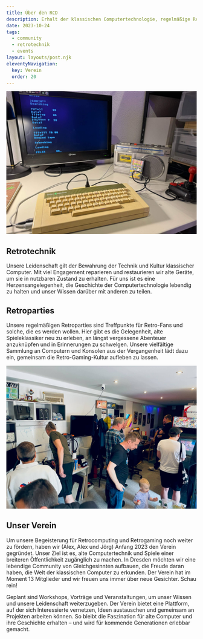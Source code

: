 ```yaml
---
title: Über den RCD
description: Erhalt der klassischen Computertechnologie, regelmäßige Retroparties und unser Verein.
date: 2023-10-24
tags: 
  - community
  - retrotechnik
  - events
layout: layouts/post.njk
eleventyNavigation:
  key: Verein
  order: 20
---
```

<img src="/img/IMG_1413.JPG" alt="Vereinsraum RCD" title="Vereinsraum RCD">

## Retrotechnik

<p>Unsere Leidenschaft gilt der Bewahrung der Technik und Kultur klassischer Computer. Mit viel Engagement reparieren und restaurieren wir alte Geräte, um sie in nutzbaren Zustand zu erhalten. Für uns ist es eine Herzensangelegenheit, die Geschichte der Computertechnologie lebendig zu halten und unser Wissen darüber mit anderen zu teilen.</p>

## Retroparties

<p>Unsere regelmäßigen Retroparties sind Treffpunkte für Retro-Fans und solche, die es werden wollen. Hier gibt es die Gelegenheit, alte Spieleklassiker neu zu erleben, an längst vergessene Abenteuer anzuknüpfen und in Erinnerungen zu schwelgen. Unsere vielfältige Sammlung an Computern und Konsolen aus der Vergangenheit lädt dazu ein, gemeinsam die Retro-Gaming-Kultur aufleben zu lassen.</p>

![Retroparty](/img/IMG_3620.JPG)

## Unser Verein

<p>Um unsere Begeisterung für Retrocomputing und Retrogaming noch weiter zu fördern, haben wir (Alex, Alex und Jörg) Anfang 2023 den Verein gegründet. Unser Ziel ist es, alte Computertechnik und Spiele einer breiteren Öffentlichkeit zugänglich zu machen. In Dresden möchten wir eine lebendige Community von Gleichgesinnten aufbauen, die Freude daran haben, die Welt der klassischen Computer zu erkunden. Der Verein hat im Moment 13 Mitglieder und wir freuen uns immer über neue Gesichter. Schau rein!</p>

<p>Geplant sind Workshops, Vorträge und Veranstaltungen, um unser Wissen und unsere Leidenschaft weiterzugeben. Der Verein bietet eine Plattform, auf der sich Interessierte vernetzen, Ideen austauschen und gemeinsam an Projekten arbeiten können. So bleibt die Faszination für alte Computer und ihre Geschichte erhalten – und wird für kommende Generationen erlebbar gemacht.</p>